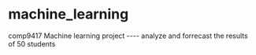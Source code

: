 # machine_learning
comp9417 Machine learning project
---- analyze and forrecast the results of 50 students
